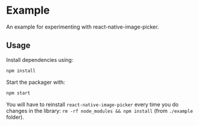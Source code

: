 # Example

An example for experimenting with react-native-image-picker.

## Usage

Install dependencies using:

```bash
npm install
```

Start the packager with:

```bash
npm start
```

You will have to reinstall `react-native-image-picker` every time you do changes in the library: `rm -rf node_modules && npm install` (from `./example` folder).
